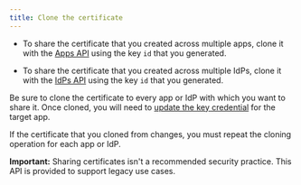 ```yaml
---
title: Clone the certificate
---
```


* To share the certificate that you created across multiple apps, clone it with the
[Apps API](/docs/reference/api/apps/#clone-application-key-credential) using the key `id` that you generated.

* To share the certificate that you created across multiple IdPs, clone it with the [IdPs API](#top) using the key `id` that you generated.

Be sure to clone the certificate to every app or IdP with which you want to share it. Once cloned, you will need to [update the key credential](/docs/guides/sign-your-own-saml-csr/update-the-key-credential/) for the target app.

If the certificate that you cloned from changes, you must repeat the cloning operation for each app or IdP.

**Important:** Sharing certificates isn't a recommended security practice. This API is provided to support legacy use cases.

<NextSectionLink/>
